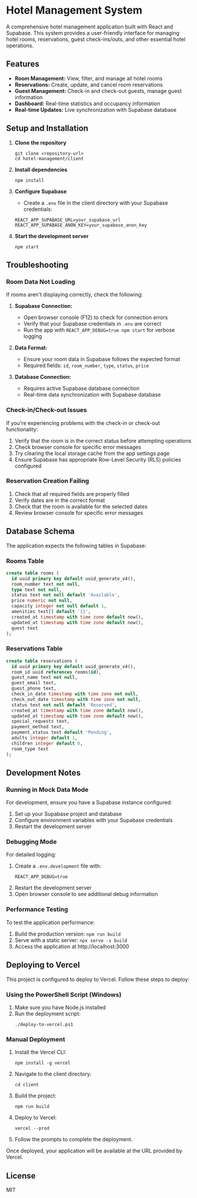 # Hotel Management System

A comprehensive hotel management application built with React and Supabase. This system provides a user-friendly interface for managing hotel rooms, reservations, guest check-ins/outs, and other essential hotel operations.

## Features

- **Room Management:** View, filter, and manage all hotel rooms
- **Reservations:** Create, update, and cancel room reservations
- **Guest Management:** Check-in and check-out guests, manage guest information
- **Dashboard:** Real-time statistics and occupancy information
- **Real-time Updates:** Live synchronization with Supabase database

## Setup and Installation

1. **Clone the repository**
   ```
   git clone <repository-url>
   cd hotel-management/client
   ```

2. **Install dependencies**
   ```
   npm install
   ```

3. **Configure Supabase**
   - Create a `.env` file in the client directory with your Supabase credentials:
   ```
   REACT_APP_SUPABASE_URL=your_supabase_url
   REACT_APP_SUPABASE_ANON_KEY=your_supabase_anon_key
   ```

4. **Start the development server**
   ```
   npm start
   ```

## Troubleshooting

### Room Data Not Loading

If rooms aren't displaying correctly, check the following:

1. **Supabase Connection:**
   - Open browser console (F12) to check for connection errors
   - Verify that your Supabase credentials in `.env` are correct
   - Run the app with `REACT_APP_DEBUG=true npm start` for verbose logging

2. **Data Format:**
   - Ensure your room data in Supabase follows the expected format
   - Required fields: `id`, `room_number`, `type`, `status`, `price`

3. **Database Connection:**
   - Requires active Supabase database connection
   - Real-time data synchronization with Supabase database

### Check-in/Check-out Issues

If you're experiencing problems with the check-in or check-out functionality:

1. Verify that the room is in the correct status before attempting operations
2. Check browser console for specific error messages 
3. Try clearing the local storage cache from the app settings page
4. Ensure Supabase has appropriate Row-Level Security (RLS) policies configured

### Reservation Creation Failing

1. Check that all required fields are properly filled
2. Verify dates are in the correct format
3. Check that the room is available for the selected dates
4. Review browser console for specific error messages

## Database Schema

The application expects the following tables in Supabase:

### Rooms Table
```sql
create table rooms (
  id uuid primary key default uuid_generate_v4(),
  room_number text not null,
  type text not null,
  status text not null default 'Available',
  price numeric not null,
  capacity integer not null default 1,
  amenities text[] default '{}',
  created_at timestamp with time zone default now(),
  updated_at timestamp with time zone default now(),
  guest text
);
```

### Reservations Table
```sql
create table reservations (
  id uuid primary key default uuid_generate_v4(),
  room_id uuid references rooms(id),
  guest_name text not null,
  guest_email text,
  guest_phone text,
  check_in_date timestamp with time zone not null,
  check_out_date timestamp with time zone not null,
  status text not null default 'Reserved',
  created_at timestamp with time zone default now(),
  updated_at timestamp with time zone default now(),
  special_requests text,
  payment_method text,
  payment_status text default 'Pending',
  adults integer default 1,
  children integer default 0,
  room_type text
);
```

## Development Notes

### Running in Mock Data Mode

For development, ensure you have a Supabase instance configured:

1. Set up your Supabase project and database
2. Configure environment variables with your Supabase credentials
3. Restart the development server

### Debugging Mode

For detailed logging:

1. Create a `.env.development` file with:
   ```
   REACT_APP_DEBUG=true
   ```
2. Restart the development server
3. Open browser console to see additional debug information

### Performance Testing

To test the application performance:

1. Build the production version: `npm run build`
2. Serve with a static server: `npx serve -s build`
3. Access the application at http://localhost:3000

## Deploying to Vercel

This project is configured to deploy to Vercel. Follow these steps to deploy:

### Using the PowerShell Script (Windows)

1. Make sure you have Node.js installed
2. Run the deployment script:
   ```
   ./deploy-to-vercel.ps1
   ```

### Manual Deployment

1. Install the Vercel CLI:
   ```
   npm install -g vercel
   ```

2. Navigate to the client directory:
   ```
   cd client
   ```

3. Build the project:
   ```
   npm run build
   ```

4. Deploy to Vercel:
   ```
   vercel --prod
   ```

5. Follow the prompts to complete the deployment.

Once deployed, your application will be available at the URL provided by Vercel.

## License

MIT

